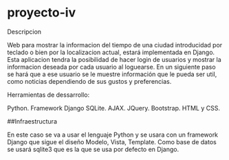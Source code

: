 # proyecto-iv

Descripcion

Web para mostrar la informacion del tiempo de una ciudad introducidad por teclado o bien por la localizacion actual, estará implementada en Django.
Esta aplicacion tendra la posibilidad de hacer login de usuarios y mostrar la informacion deseada por cada usuario al loguearse.
En un siguiente paso se hará que a ese usuario se le muestre información que le pueda ser util, como noticias dependiendo de sus gustos y preferencias.

Herramientas de dessarrollo:

Python.
Framework Django
SQLite.
AJAX.
JQuery.
Bootstrap.
HTML y CSS.

##Infraestructura

En este caso se va a usar el lenguaje Python y se usara con un framework Django que sigue el diseño Modelo, Vista, Template.
Como base de datos se usará sqlite3 que es la que se usa por defecto en Django.
